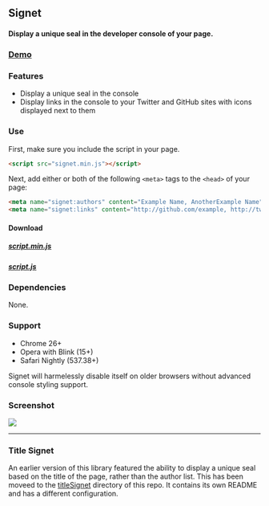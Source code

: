 ## Signet

#### Display a unique seal in the developer console of your page.

### [Demo](http://github.hubspot.com/signet)

### Features

- Display a unique seal in the console
- Display links in the console to your Twitter and GitHub sites with icons displayed next to them

### Use

First, make sure you include the script in your page.

```html
<script src="signet.min.js"></script>
```

Next, add either or both of the following `<meta>` tags to the `<head>` of your page:

```html
<meta name="signet:authors" content="Example Name, AnotherExample Name">
<meta name="signet:links" content="http://github.com/example, http://twitter.com/example, http://example.com">
```

#### Download

##### [script.min.js](http://github.hubspot.com/signet/signet.min.js)
##### [script.js](http://github.hubspot.com/signet/signet.js)

### Dependencies

None.

### Support

- Chrome 26+
- Opera with Blink (15+)
- Safari Nightly (537.38+)

Signet will harmelessly disable itself on older browsers without advanced console styling support.

### Screenshot

![](http://github.hubspot.com/signet/images/signet/preview.png)

---------------

### Title Signet

An earlier version of this library featured the ability to display a unique seal based on the title of the page, rather than the author list. This has been moveed to the [titleSignet](https://github.com/HubSpot/signet/tree/master/titleSignet) directory of this repo. It contains its own README and has a different configuration.